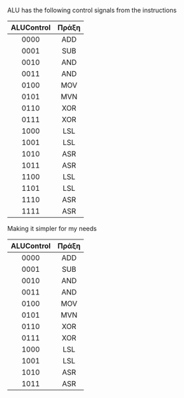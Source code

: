ALU has the following control signals from the instructions

|ALUControl |Πράξη  |
|:---:      |:---:  |
|0000       |ADD    |
|0001       |SUB    |
|0010       |AND    |
|0011       |AND    |
|0100       |MOV    |
|0101       |MVN    |
|0110       |XOR    |
|0111       |XOR    |
|1000       |LSL    |
|1001       |LSL    |
|1010       |ASR    |
|1011       |ASR    |
|1100       |LSL    |
|1101       |LSL    |
|1110       |ASR    |
|1111       |ASR    |

Making it simpler for my needs

|ALUControl |Πράξη  |
|:---:      |:---:  |
|0000       |ADD    |
|0001       |SUB    |
|0010       |AND    |
|0011       |AND    |
|0100       |MOV    |
|0101       |MVN    |
|0110       |XOR    |
|0111       |XOR    |
|1000       |LSL    |
|1001       |LSL    |
|1010       |ASR    |
|1011       |ASR    |